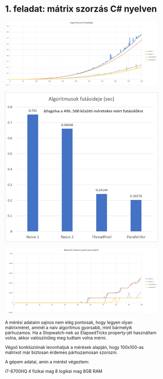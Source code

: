 # 1. feladat: mátrix szorzás C# nyelven

![](ParallelProgTemalab/results/diagram1.png)


![](ParallelProgTemalab/results/diagram2.png)



![](ParallelProgTemalab/results/diagram3.png)

A mérési adataim sajnos nem elég pontosak, hogy legyen olyan mátrixméret, aminél a naiv algoritmus gyorsabb, mint bármelyik párhuzamos.
Ha a Stopwatch-nek az ElapsedTicks property-jét használtam volna, akkor valószínűleg meg tudtam volna mérni.

Végső konklúziónak levonhatjuk a mérések alapján, hogy 100x100-as mátrixot már biztosan érdemes párhuzamosan szorozni.



A gépem adatai, amin a mérést végeztem:

i7-6700HQ
 4 fizikai mag
 8 logikai mag
8GB RAM
